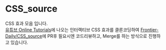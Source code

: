 # CSS_source
CSS 효과 모음 입니다.<br>
[유튜브 Online Tutorials](https://www.youtube.com/c/OnlineTutorials4Designers)에 나오는 인터랙티브 CSS 효과를 클론코딩하여 [Frontier-Daily/CSS_source](https://github.com/Frontier-Daily/CSS_source)에 PR후 필요시엔 코드리뷰하고, Merge를 하는 방식으로 진행하고 있습니다.
